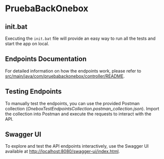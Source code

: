 # PruebaBackOnebox

## init.bat
Executing the `init.bat` file will provide an easy way to run all the tests and start the app on local.

## Endpoints Documentation
For detailed information on how the endpoints work, please refer to [src/main/java/com/pruebabackonebox/controller/README](controller/README.md).

## Testing Endpoints
To manually test the endpoints, you can use the provided Postman collection (*OneboxTestEndpointsCollection.postman_collection.json*). Import the collection into Postman and execute the requests to interact with the API.

## Swagger UI
To explore and test the API endpoints interactively, use the Swagger UI available at [http://localhost:8080/swagger-ui/index.html](http://localhost:8080/swagger-ui/index.html).
